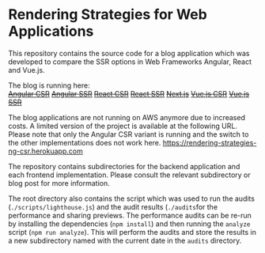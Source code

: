 # Rendering Strategies for Web Applications

This repository contains the source code for a blog application which was developed to compare the SSR options in Web Frameworks Angular, React and Vue.js.

The blog is running here:  
~~[Angular CSR](http://d1pw9cfb12erjk.cloudfront.net)~~
~~[Angular SSR](http://d2hzvu1y6e5tsn.cloudfront.net)~~
~~[React CSR](http://d1h9bx0qn9u5ul.cloudfront.net)~~
~~[React SSR](http://d3iyszkp1de9rn.cloudfront.net)~~
~~[Next.js](http://d2bsz75rmkcsy3.cloudfront.net)~~
~~[Vue.js CSR](http://dcktqs7uo9ylw.cloudfront.net)~~
~~[Vue.js SSR](http://d3hhz5c0f514y5.cloudfront.net)~~

The blog applications are not running on AWS anymore due to increased costs. A limited version of the project is available at the following URL. Please note that only the Angular CSR variant is running and the switch to the other implementations does not work here.
https://rendering-strategies-ng-csr.herokuapp.com

The repository contains subdirectories for the backend application and each frontend implementation.
Please consult the relevant subdirectory or blog post for more information.

The root directory also contains the script which was used to run the audits (`./scripts/lighthouse.js`) and the audit results (`./audits`for the performance and sharing previews.
The performance audits can be re-run by installing the dependencies (`npm install`) and then running the `analyze` script (`npm run analyze`).
This will perform the audits and store the results in a new subdirectory named with the current date in the `audits` directory. 
 
